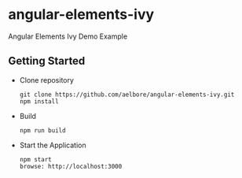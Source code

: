 # angular-elements-ivy
Angular Elements Ivy Demo Example



## Getting Started
* Clone repository
  ```
  git clone https://github.com/aelbore/angular-elements-ivy.git
  npm install
  ```
* Build
  ```
  npm run build
  ```
* Start the Application
  ```
  npm start
  browse: http://localhost:3000
  ```